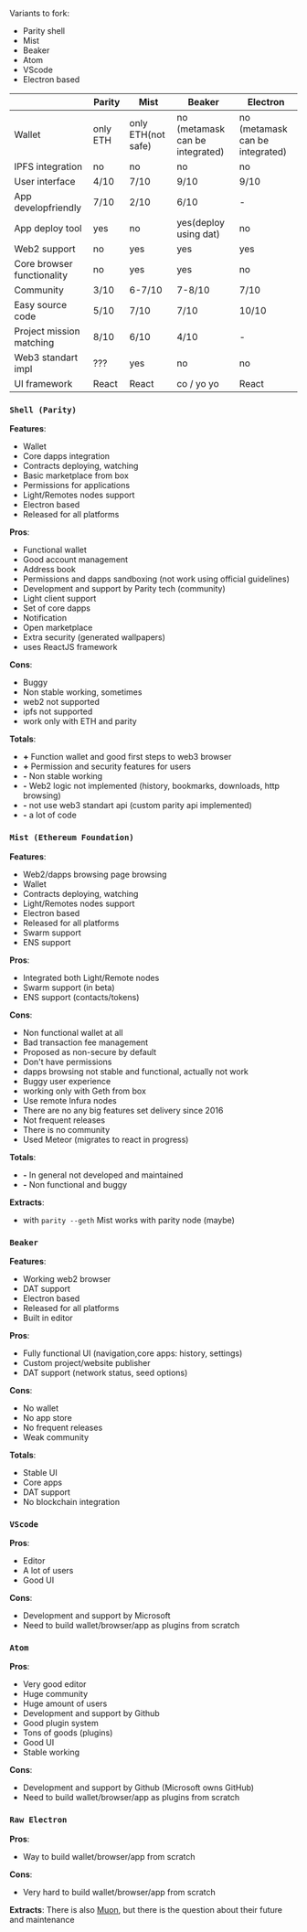 Variants to fork:
- Parity shell
- Mist
- Beaker
- Atom
- VScode
- Electron based

|                           |Parity | Mist | Beaker | Electron |
|---                        |---    |---    |---    |---       |
|Wallet                     |only ETH|only ETH(not safe)|no (metamask can be integrated)|no (metamask can be integrated)|
|IPFS integration           |no|no|no|no|
|User interface             |4/10|7/10|9/10|9/10|
|App developfriendly        |7/10|2/10|6/10| - |
|App deploy tool            |yes|no|yes(deploy using dat)|no|
|Web2 support               |no|yes|yes|yes|
|Core browser functionality |no|yes|yes|no|
|Community                  |3/10|6-7/10|7-8/10|7/10|
|Easy source code           |5/10|7/10|7/10|10/10|
|Project mission matching   |8/10|6/10|4/10|-|
|Web3 standart impl         |???|yes|no|no|
|UI framework               |React|React|co / yo yo|React|

### `Shell (Parity)`

**Features**:
- Wallet
- Core dapps integration
- Contracts deploying, watching
- Basic marketplace from box
- Permissions for applications
- Light/Remotes nodes support
- Electron based
- Released for all platforms

**Pros**:
- Functional wallet
- Good account management
- Address book
- Permissions and dapps sandboxing (not work using official guidelines)
- Development and support by Parity tech (community)
- Light client support
- Set of core dapps
- Notification
- Open marketplace
- Extra security (generated wallpapers)
- uses ReactJS framework

**Cons**:
- Buggy
- Non stable working, sometimes
- web2 not supported
- ipfs not supported
- work only with ETH and parity

**Totals**:
- **+** Function wallet and good first steps to web3 browser
- **+** Permission and security features for users
- **-** Non stable working
- **-** Web2 logic not implemented (history, bookmarks, downloads, http browsing)
- **-** not use web3 standart api (custom parity api implemented)
- **-** a lot of code

### `Mist (Ethereum Foundation)`

**Features**:
- Web2/dapps browsing page browsing
- Wallet
- Contracts deploying, watching
- Light/Remotes nodes support
- Electron based
- Released for all platforms
- Swarm support
- ENS support

**Pros**:
- Integrated both Light/Remote nodes
- Swarm support (in beta)
- ENS support (contacts/tokens)

**Cons**:
- Non functional wallet at all
- Bad transaction fee management
- Proposed as non-secure by default
- Don't have permissions
- dapps browsing not stable and functional, actually not work
- Buggy user experience
- working only with Geth from box
- Use remote Infura nodes
- There are no any big features set delivery since 2016
- Not frequent releases
- There is no community
- Used Meteor (migrates to react in progress)

**Totals**:
- **-** In general not developed and maintained
- **-** Non functional and buggy

**Extracts**:
- with `parity --geth` Mist works with parity node (maybe)

### `Beaker`

**Features**:
- Working web2 browser
- DAT support
- Electron based
- Released for all platforms
- Built in editor

**Pros**:
- Fully functional UI (navigation,core apps: history, settings)
- Custom project/website publisher
- DAT support (network status, seed options)

**Cons**:
- No wallet
- No app store
- No frequent releases
- Weak community

**Totals**:
- Stable UI
- Core apps
- DAT support
- No blockchain integration

### `VScode`

**Pros**:
- Editor
- A lot of users
- Good UI

**Cons**:
- Development and support by Microsoft
- Need to build wallet/browser/app as plugins from scratch

### `Atom`

**Pros**:
- Very good editor
- Huge community
- Huge amount of users
- Development and support by Github
- Good plugin system
- Tons of goods (plugins)
- Good UI
- Stable working

**Cons**:
- Development and support by Github (Microsoft owns GitHub)
- Need to build wallet/browser/app as plugins from scratch

### `Raw Electron`
**Pros**:
- Way to build wallet/browser/app from scratch

**Cons**:
- Very hard to build wallet/browser/app from scratch

**Extracts**:
There is also [Muon](https://github.com/brave/muon), but there is the question about their future and maintenance
